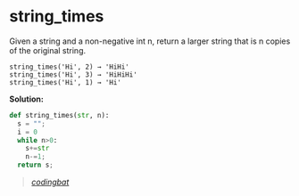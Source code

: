 # string_times

Given a string and a non-negative int n, return a larger string that is n copies of the original string.

```
string_times('Hi', 2) → 'HiHi'
string_times('Hi', 3) → 'HiHiHi'
string_times('Hi', 1) → 'Hi'
```

**Solution:**

```python
def string_times(str, n):
  s = "";
  i = 0
  while n>0:
    s+=str
    n-=1;
  return s;
```

> _[codingbat](https://codingbat.com/prob/p193507)_